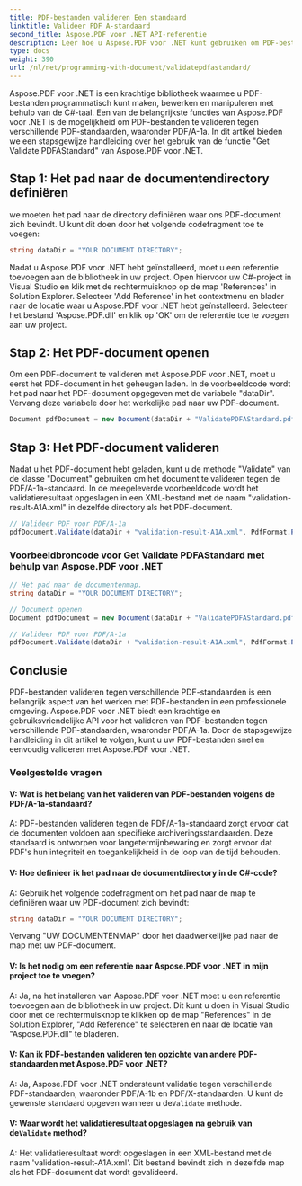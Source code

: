 ```yaml
---
title: PDF-bestanden valideren Een standaard
linktitle: Valideer PDF A-standaard
second_title: Aspose.PDF voor .NET API-referentie
description: Leer hoe u Aspose.PDF voor .NET kunt gebruiken om PDF-bestanden te valideren voor PDFAStandard met deze stapsgewijze handleiding.
type: docs
weight: 390
url: /nl/net/programming-with-document/validatepdfastandard/
---
```

Aspose.PDF voor .NET is een krachtige bibliotheek waarmee u PDF-bestanden programmatisch kunt maken, bewerken en manipuleren met behulp van de C#-taal. Een van de belangrijkste functies van Aspose.PDF voor .NET is de mogelijkheid om PDF-bestanden te valideren tegen verschillende PDF-standaarden, waaronder PDF/A-1a. In dit artikel bieden we een stapsgewijze handleiding over het gebruik van de functie "Get Validate PDFAStandard" van Aspose.PDF voor .NET. 

## Stap 1: Het pad naar de documentendirectory definiëren

we moeten het pad naar de directory definiëren waar ons PDF-document zich bevindt. U kunt dit doen door het volgende codefragment toe te voegen:

```csharp
string dataDir = "YOUR DOCUMENT DIRECTORY";
```
Nadat u Aspose.PDF voor .NET hebt geïnstalleerd, moet u een referentie toevoegen aan de bibliotheek in uw project. Open hiervoor uw C#-project in Visual Studio en klik met de rechtermuisknop op de map 'References' in Solution Explorer. Selecteer 'Add Reference' in het contextmenu en blader naar de locatie waar u Aspose.PDF voor .NET hebt geïnstalleerd. Selecteer het bestand 'Aspose.PDF.dll' en klik op 'OK' om de referentie toe te voegen aan uw project.

## Stap 2: Het PDF-document openen

Om een PDF-document te valideren met Aspose.PDF voor .NET, moet u eerst het PDF-document in het geheugen laden. In de voorbeeldcode wordt het pad naar het PDF-document opgegeven met de variabele "dataDir". Vervang deze variabele door het werkelijke pad naar uw PDF-document.

```csharp
Document pdfDocument = new Document(dataDir + "ValidatePDFAStandard.pdf");
```

## Stap 3: Het PDF-document valideren

Nadat u het PDF-document hebt geladen, kunt u de methode "Validate" van de klasse "Document" gebruiken om het document te valideren tegen de PDF/A-1a-standaard. In de meegeleverde voorbeeldcode wordt het validatieresultaat opgeslagen in een XML-bestand met de naam "validation-result-A1A.xml" in dezelfde directory als het PDF-document.

```csharp
// Valideer PDF voor PDF/A-1a
pdfDocument.Validate(dataDir + "validation-result-A1A.xml", PdfFormat.PDF_A_1A);
```

### Voorbeeldbroncode voor Get Validate PDFAStandard met behulp van Aspose.PDF voor .NET

```csharp
// Het pad naar de documentenmap.
string dataDir = "YOUR DOCUMENT DIRECTORY";

// Document openen
Document pdfDocument = new Document(dataDir + "ValidatePDFAStandard.pdf");

// Valideer PDF voor PDF/A-1a
pdfDocument.Validate(dataDir + "validation-result-A1A.xml", PdfFormat.PDF_A_1A);
```

## Conclusie

PDF-bestanden valideren tegen verschillende PDF-standaarden is een belangrijk aspect van het werken met PDF-bestanden in een professionele omgeving. Aspose.PDF voor .NET biedt een krachtige en gebruiksvriendelijke API voor het valideren van PDF-bestanden tegen verschillende PDF-standaarden, waaronder PDF/A-1a. Door de stapsgewijze handleiding in dit artikel te volgen, kunt u uw PDF-bestanden snel en eenvoudig valideren met Aspose.PDF voor .NET.

### Veelgestelde vragen

#### V: Wat is het belang van het valideren van PDF-bestanden volgens de PDF/A-1a-standaard?

A: PDF-bestanden valideren tegen de PDF/A-1a-standaard zorgt ervoor dat de documenten voldoen aan specifieke archiveringsstandaarden. Deze standaard is ontworpen voor langetermijnbewaring en zorgt ervoor dat PDF's hun integriteit en toegankelijkheid in de loop van de tijd behouden.

#### V: Hoe definieer ik het pad naar de documentdirectory in de C#-code?

A: Gebruik het volgende codefragment om het pad naar de map te definiëren waar uw PDF-document zich bevindt:

```csharp
string dataDir = "YOUR DOCUMENT DIRECTORY";
```

Vervang "UW DOCUMENTENMAP" door het daadwerkelijke pad naar de map met uw PDF-document.

#### V: Is het nodig om een referentie naar Aspose.PDF voor .NET in mijn project toe te voegen?

A: Ja, na het installeren van Aspose.PDF voor .NET moet u een referentie toevoegen aan de bibliotheek in uw project. Dit kunt u doen in Visual Studio door met de rechtermuisknop te klikken op de map "References" in de Solution Explorer, "Add Reference" te selecteren en naar de locatie van "Aspose.PDF.dll" te bladeren.

#### V: Kan ik PDF-bestanden valideren ten opzichte van andere PDF-standaarden met Aspose.PDF voor .NET?

 A: Ja, Aspose.PDF voor .NET ondersteunt validatie tegen verschillende PDF-standaarden, waaronder PDF/A-1b en PDF/X-standaarden. U kunt de gewenste standaard opgeven wanneer u de`Validate` methode.

####  V: Waar wordt het validatieresultaat opgeslagen na gebruik van de`Validate` method?

A: Het validatieresultaat wordt opgeslagen in een XML-bestand met de naam 'validation-result-A1A.xml'. Dit bestand bevindt zich in dezelfde map als het PDF-document dat wordt gevalideerd.
